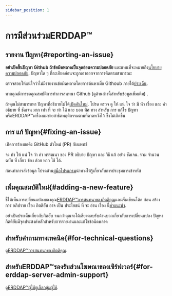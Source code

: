 ```yaml
---
sidebar_position: 1
---
```


# การมีส่วนร่วมERDDAP™
## รายงาน ปัญหา{#reporting-an-issue} 
 **อย่าเปิดขึ้นปัญหา Github ถ้าข้อผิดพลาดเป็นจุดอ่อนความปลอดภัย** และแทนที่จะหมายถึง[นโยบายความปลอดภัย](https://github.com/erddap/erddap?tab=security-ov-file). ปัญหาใด ๆ ที่ละเอียดอ่อนจะถูกเอาออกจากการติดตามสาธารณะ

ตรวจสอบให้แน่ใจว่าไม่มีรายงานข้อผิดพลาดโดยการค้นหาเมื่อ Githoub ภายใต้[ประเด็น](https://github.com/ERDDAP/erddap/issues).

หากคุณมีการขอคุณสมบัติการทําการสนทนา Github (ดูด้านล่างนี้สําหรับข้อมูลเพิ่มเติม) .

ถ้าคุณไม่สามารถหา ปัญหาที่อธิบายไม่ได้[เปิดอันใหม่](https://github.com/ERDDAP/erddap/issues/new). โปรด ตรวจ ดู ให้ แน่ ใจ ว่า มี หัว เรื่อง และ คํา อธิบาย ที่ ชัดเจน มาก เท่า ที่ จะ ทํา ได้ และ บอก ทิศ ทาง สําหรับ การ แก้ไข ปัญหา หรือERDDAP™เครื่องแม่ข่ายสาธิตพฤติกรรมตามที่คาดหวังไว้ ซึ่งไม่เกิดขึ้น
## การ แก้ ปัญหา{#fixing-an-issue} 
เปิดการร้องขอดึง GitHub ตัวใหม่ (PR) กับแพทช์

จง ทํา ให้ แน่ ใจ ว่า คํา พรรณนา ของ PR อธิบาย ปัญหา และ วิธี แก้ อย่าง ชัดเจน. รวม จํานวน ฉบับ ที่ เกี่ยว ข้อง ด้วย หาก ใช้ ได้.

ก่อนทําการส่งข้อมูล โปรดอ่าน[คู่มือโปรแกรม](/docs/contributing/programmer-guide)นําทางให้รู้เกี่ยวกับการประชุมการเข้ารหัส
## เพิ่มคุณสมบัติใหม่{#adding-a-new-feature} 
ชี้ให้เห็นการเปลี่ยนแปลงของคุณ[ERDDAP™การสนทนาของกิตติคุณ](https://github.com/ERDDAP/erddap/discussions)และเริ่มเขียนโค้ด ก่อน สร้าง การ อภิปราย เรื่อง กิตติฮับ อาจ เป็น ประโยชน์ ที่ จะ อ่าน เรื่อง นี้[คําแนะนํา](https://github.com/ERDDAP/erddap/discussions/93#discussion-4920427).

อย่าเปิดประเด็นเกี่ยวกับกิตฮับ จนกว่าคุณจะได้เสียงตอบรับด้านบวกเกี่ยวกับการเปลี่ยนแปลง ปัญหา กิตติฮับมีจุดประสงค์หลักสําหรับการรายงานและแก้ไขข้อผิดพลาด
## สําหรับคําถามทางเทคนิค{#for-technical-questions} 
ดู[ERDDAP™การสนทนาของกิตติคุณ](https://github.com/ERDDAP/erddap/discussions).
## สําหรับERDDAP™รองรับส่วนโฆษณาของเซิร์ฟเวอร์{#for-erddap-server-admin-support} 
ดู[ERDDAP™ผู้ใช้กูเกิ้ลกลุ่มผู้ใช้](https://groups.google.com/g/erddap).
